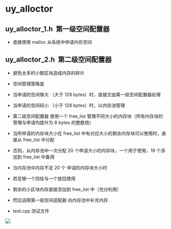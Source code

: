 # uy_alloctor

## uy_alloctor_1.h  第一级空间配置器
* 直接使用 malloc 从系统中申请内存空间

## uy_alloctor_2.h  第二级空间配置器
* 避免太多的小额区块造成内存的碎片

* 空间管理策略是
* 当申请的空间够大 （大于 128 bytes）时，直接交由第一级空间配置器处理
* 当申请的空间较小 （小于 128 bytes）时，以内存池管理

* 第二级空间配置器 使用一个 free_list 管理不同大小的内存块（所有内存块的管理与申请均提升为 8 bytes 的整数倍）
* 当所申请的内存块大小在 free_list 中有对应大小的剩余内存块可以使用时，直接从 free_list 中分配
* 否则，从内存池中一次分配 20 个申请大小的内存块，一个用于使用，19 个添加到 free_list 中备用

* 当内存池中内存不足 20 个 申请的内存块大小时
* 若足够一个则给与一个放回使用
* 剩余的小区块内存直接添加到 free_list 中（充分利用）
* 然后调用第一级空间适配器 向内存池中补充内存


* test.cpp 测试文件


![](https://raw.githubusercontent.com/bobbymly/uy_alloctor/master/pic/free_list.png )
